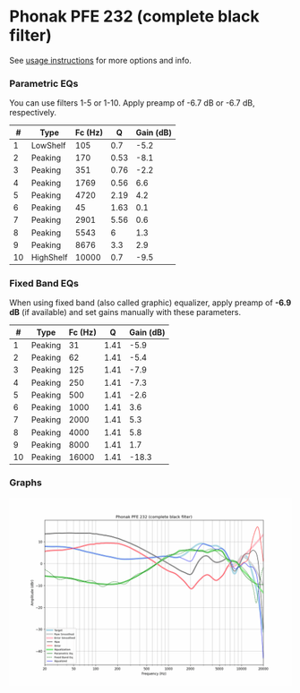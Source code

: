 # Phonak PFE 232 (complete black filter)
See [usage instructions](https://github.com/jaakkopasanen/AutoEq#usage) for more options and info.

### Parametric EQs
You can use filters 1-5 or 1-10. Apply preamp of -6.7 dB or -6.7 dB, respectively.

|   # | Type      |   Fc (Hz) |    Q |   Gain (dB) |
|-----|-----------|-----------|------|-------------|
|   1 | LowShelf  |       105 | 0.7  |        -5.2 |
|   2 | Peaking   |       170 | 0.53 |        -8.1 |
|   3 | Peaking   |       351 | 0.76 |        -2.2 |
|   4 | Peaking   |      1769 | 0.56 |         6.6 |
|   5 | Peaking   |      4720 | 2.19 |         4.2 |
|   6 | Peaking   |        45 | 1.63 |         0.1 |
|   7 | Peaking   |      2901 | 5.56 |         0.6 |
|   8 | Peaking   |      5543 | 6    |         1.3 |
|   9 | Peaking   |      8676 | 3.3  |         2.9 |
|  10 | HighShelf |     10000 | 0.7  |        -9.5 |

### Fixed Band EQs
When using fixed band (also called graphic) equalizer, apply preamp of **-6.9 dB** (if available) and set gains manually with these parameters.

|   # | Type    |   Fc (Hz) |    Q |   Gain (dB) |
|-----|---------|-----------|------|-------------|
|   1 | Peaking |        31 | 1.41 |        -5.9 |
|   2 | Peaking |        62 | 1.41 |        -5.4 |
|   3 | Peaking |       125 | 1.41 |        -7.9 |
|   4 | Peaking |       250 | 1.41 |        -7.3 |
|   5 | Peaking |       500 | 1.41 |        -2.6 |
|   6 | Peaking |      1000 | 1.41 |         3.6 |
|   7 | Peaking |      2000 | 1.41 |         5.3 |
|   8 | Peaking |      4000 | 1.41 |         5.8 |
|   9 | Peaking |      8000 | 1.41 |         1.7 |
|  10 | Peaking |     16000 | 1.41 |       -18.3 |

### Graphs
![](./Phonak%20PFE%20232%20(complete%20black%20filter).png)
